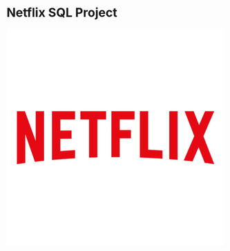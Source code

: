 # Netflix SQL Project
![Netflix](https://github.com/Akmr99/Netflix_SQL_Project/blob/main/Netflix-logo.png?raw=true)
